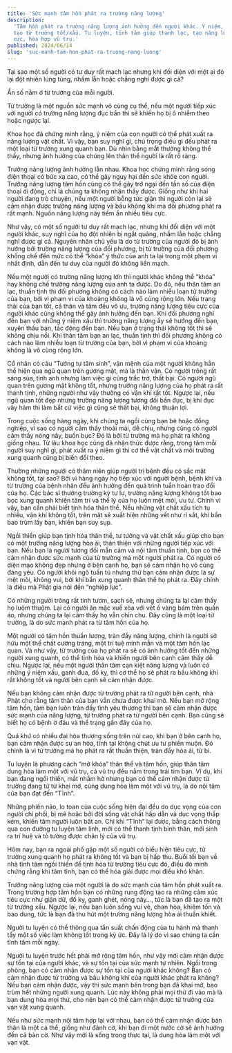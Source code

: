 ```yaml
---
title: 'Sức mạnh tâm hồn phát ra trường năng lượng'
description:
  'Tâm hồn phát ra trường năng lượng ảnh hưởng đến người khác. Ý niệm, cảm xúc
  tạo từ trường tốt/xấu. Tu luyện, tĩnh tâm giúp thanh lọc, tạo năng lượng tích
  cực, hòa hợp vũ trụ.'
published: 2024/06/14
slug: 'suc-manh-tam-hon-phat-ra-truong-nang-luong'
---
```


Tại sao một số người có tư duy rất mạch lạc nhưng khi đối diện với một ai đó lại
đột nhiên lúng túng, nhầm lẫn hoặc chẳng nghĩ được gì cả?

Ẩn số nằm ở từ trường của mỗi người.

Từ trường là một nguồn sức mạnh vô cùng cụ thể, nếu một người tiếp xúc với người
có trường năng lượng đục bẩn thì sẽ khiến họ bị ô nhiễm theo hoặc ngược lại.

Khoa học đã chứng minh rằng, ý niệm của con người có thể phát xuất ra năng lượng
vật chất. Vì vậy, bạn suy nghĩ gì, chú trọng điều gì đều phát ra một loại từ
trường xung quanh bạn. Dù nhìn bằng mắt thường không thể thấy, nhưng ảnh hưởng
của chúng lên thân thể người là rất rõ ràng.

Trường năng lượng ảnh hưởng lẫn nhau. Khoa học chứng minh rằng sóng điện thoại
có bức xạ cao, có thể gây nguy hại đến sức khỏe con người. Trường năng lượng tâm
hồn cũng có thể gây trở ngại đến tần số của điện thoại di động, chỉ là chúng ta
không nhận thấy được. Giống như khi hai người đang trò chuyện, nếu một người
bỗng tức giận thì người còn lại sẽ cảm nhận được trường năng lượng và bầu không
khí mà đối phương phát ra rất mạnh. Nguồn năng lượng này tiềm ẩn nhiều tiêu cực.

Như vậy, có một số người tư duy rất mạch lạc, nhưng khi đối diện với một người
khác, suy nghĩ của họ đột nhiên bị ngắt quãng, nhầm lẫn hoặc chẳng nghĩ được gì
cả. Nguyên nhân chủ yếu là do từ trường của người đó bị ảnh hưởng bởi trường
năng lượng của đối phương, bị từ trường của đối phương khống chế đến mức có thể
“khóa” ý thức của anh ta lại trong một phạm vi nhất định, dẫn đến tư duy của
người đó không liền mạch.

Nếu một người có trường năng lượng lớn thì người khác không thể “khóa” hay khống
chế trường năng lượng của anh ta được. Do đó, nếu thân tâm an lạc, thuần tịnh
thì đối phương không có cách nào làm nhiễu loạn từ trường của bạn, bởi vì phạm
vi của khoảng không là vô cùng rộng lớn. Nếu trạng thái của bạn tốt, cả thân và
tâm đều vô ưu, trường năng lượng tiêu cực của người khác cũng không thể gây ảnh
hưởng đến bạn. Khi đối phương nghĩ đến bạn với những ý niệm xấu thì trường năng
lượng ấy sẽ hướng đến bạn, xuyên thấu bạn, tác động đến bạn. Nếu bạn ở trạng
thái không tốt thì sẽ không chịu nổi. Khi thân tâm bạn an lạc, thuần tịnh thì
đối phương không có cách nào làm nhiễu loạn từ trường của bạn, bởi vì phạm vi
của khoảng không là vô cùng rộng lớn.

Cổ nhân có câu “Tướng tự tâm sinh”, vận mệnh của một người không hẳn thể hiện
qua ngũ quan trên gương mặt, mà là thần vận. Có người trông rất sáng sủa, tinh
anh nhưng làm việc gì cũng trắc trở, thất bại. Có người ngũ quan trên gương mặt
không tốt, nhưng trường năng lượng của họ phát ra rất thanh tịnh, những người
như vậy thường có vận khí rất tốt. Ngược lại, nếu ngũ quan tốt đẹp nhưng trường
năng lượng tương đối bẩn đục, bị khí đục vây hãm thì làm bất cứ việc gì cũng sẽ
thất bại, không thuận lợi.

Trong cuộc sống hàng ngày, khi chúng ta ngồi cùng bạn bè hoặc đồng nghiệp, vì
sao có người cảm thấy thoải mái, dễ chịu, nhưng cũng có người cảm thấy nóng nảy,
buồn bực? Đó là bởi từ trường mà họ phát ra không giống nhau. Từ lâu khoa học
cũng đã nhận thức được rằng, trong tâm mỗi người suy nghĩ gì, phát xuất ra ý
niệm gì thì cơ thể vật chất và môi trường xung quanh cũng bị biến đổi theo.

Thường những người có thâm niên giúp người trị bệnh đều có sắc mặt không tốt,
tại sao? Bởi vì hàng ngày họ tiếp xúc với người bệnh, bệnh khí và từ trường của
bệnh nhân đều ảnh hưởng đến quá trình tuần hoàn trao đổi của họ. Các bác sĩ
thường trường kỳ tư lự, trường năng lượng không tốt bao bọc xung quanh khiến tâm
trí và thể lý của họ luôn mệt mỏi, ưu tư. Chính vì vậy, bạn cần phải biết tịnh
hóa thân thể. Nếu những vật chất xấu tích tụ nhiều, vận khí không tốt, trên mặt
sẽ xuất hiện những vết như rỉ sắt, khí bẩn bao trùm lấy bạn, khiến bạn suy sụp.

Ngồi thiền giúp bạn tịnh hóa thân thể, tư tưởng và vật chất xấu giúp cho bạn có
một trường năng lượng hòa ái, thân thiện với những người tiếp xúc với bạn. Nếu
bạn là người tương đối mẫn cảm và nội tâm thuần tịnh, bạn có thể cảm nhận được
sức mạnh của từ trường mà một người phát ra. Có người có diện mạo không đẹp
nhưng ở bên cạnh họ, bạn sẽ cảm nhận họ vô cùng đáng yêu. Có người khôi ngô tuấn
tú nhưng thứ bạn cảm nhận được là sự mệt mỏi, không vui, bởi khí bẩn xung quanh
thân thể họ phát ra. Đây chính là điều mà Phật gia nói đến “nghiệp lực”.

Có những người trông rất tinh tươm, sạch sẽ, nhưng chúng ta lại cảm thấy họ luộm
thuộm. Lại có người ăn mặc xuề xòa với vết ố vàng bám trên quần áo, nhưng chúng
ta lại cảm thấy họ vẫn chỉn chu. Đây cũng là một loại từ trường, là do sức mạnh
phát ra từ tâm hồn của họ.

Một người có tâm hồn thuần lương, tràn đầy năng lượng, chính là người sở hữu một
thể chất cường tráng, một trí tuệ minh mẫn và một tâm hồn lạc quan. Và như vậy,
từ trường của họ phát ra sẽ có ảnh hưởng tốt đến những người xung quanh, có thể
tịnh hóa và khiến người bên cạnh cảm thấy dễ chịu. Ngược lại, nếu một người thân
tâm cạn kiệt năng lượng và luôn có những ý niệm xấu, ganh đua, đố kỵ, thì cơ thể
họ sẽ phát ra bầu không khí rất không tốt và người bên cạnh sẽ cảm nhận được.

Nếu bạn không cảm nhận được từ trường phát ra từ người bên cạnh, nhà Phật cho
rằng tâm thân của bạn vẫn chưa được khai mở. Nếu bạn mở rộng tâm hồn, tâm bạn
luôn tràn đầy tình yêu thương thì bạn sẽ cảm nhận được sức mạnh của năng lượng,
từ trường phát ra từ người bên cạnh. Bạn cũng sẽ biết họ có bệnh ở đâu và thể
trạng gần đây của họ.

Quá khứ có nhiều đại hòa thượng sống trên núi cao, khi bạn ở bên cạnh họ, bạn
cảm nhận được sự an hòa, tĩnh tại không chút ưu tư phiền muộn. Đó chính là vì từ
trường mà họ phát ra rất thuần thiện, tràn đầy hòa ái, từ bi.

Tu luyện là phương cách “mở khóa” thân thể và tâm hồn, giúp thân tâm dung hòa
làm một với vũ trụ, cả vũ trụ đều nằm trong trái tim bạn. Ví dụ, khi bạn đang
ngồi thiền, mắt nhắm hờ nhưng bạn có thể cảm nhận được từ trường đang từ từ khai
mở, cùng dung hòa làm một với vũ trụ, là do nội tâm của bạn đạt đến “Tĩnh”.

Những phiền não, lo toan của cuộc sống hiện đại đều do dục vọng của con người
chi phối, bị mê hoặc bởi đời sống vật chất hấp dẫn và dục vọng thấp kém, khiến
tâm người luôn bất an. Chỉ khi “Tĩnh” lại được, bằng cách thông qua con đường tu
luyện tâm linh, mới có thể thanh tịnh bình thản, mới sinh ra trí huệ và tỏ tường
được chân lý của vũ trụ.

Hôm nay, bạn ra ngoài phố gặp một số người có biểu hiện tiêu cực, từ trường xung
quanh họ phát ra không tốt và bạn bị hấp thu. Buổi tối bạn về nhà tĩnh tâm ngồi
thiền để tịnh hóa từ trường tiêu cực đó, điều đó minh chứng rằng khi tâm tĩnh,
bạn có thể hóa giải được mọi điều khó khăn.

Trường năng lượng của một người là do sức mạnh của tâm hồn phát xuất ra. Trong
trường hợp tâm hồn bạn có những rung động tạo ra những cảm xúc tiêu cực như giận
dữ, đố kỵ, ganh ghét, nóng nảy…, tức là bạn đã tạo ra một từ trường xấu. Ngược
lại, nếu bạn luôn sống vui vẻ, chan hòa, khiêm tốn và bao dung, tức là bạn đã
thu hút một trường năng lượng hòa ái thuần khiết.

Người tu luyện có thể thông qua tần suất chấn động của tu hành mà thanh tẩy một
số việc làm không tốt trong ký ức. Đây là lý do vì sao chúng ta cần tĩnh tâm mỗi
ngày.

Người tu luyện trước hết phải mở rộng tâm hồn, như vậy mới cảm nhận được sự tồn
tại của người khác, và sự tồn tại của sức mạnh tự nhiên. Ngồi trong phòng, bạn
có cảm nhận được sự tồn tại của người khác không? Bạn có cảm nhận được từ trường
và bầu không khí của người khác phát ra không? Nếu bạn cảm nhận được, vậy thì
sức mạnh bên trong bạn đã khai mở, bao trùm hết những người xung quanh. Lúc này
không phải mọi thứ đi vào mà là bạn dung hòa mọi thứ, cho nên bạn có thể cảm
nhận được từ trường của vạn vật xung quanh.

Nếu như sức mạnh nội tâm hợp lại với nhau, bạn có thể cảm nhận được bản thân là
một cá thể, giống như đánh cờ, khi bạn đi một nước cờ sẽ ảnh hưởng đến cả bàn
cờ. Như vậy mới là sống trong thực tại, là dung hòa làm một với vạn vật.
